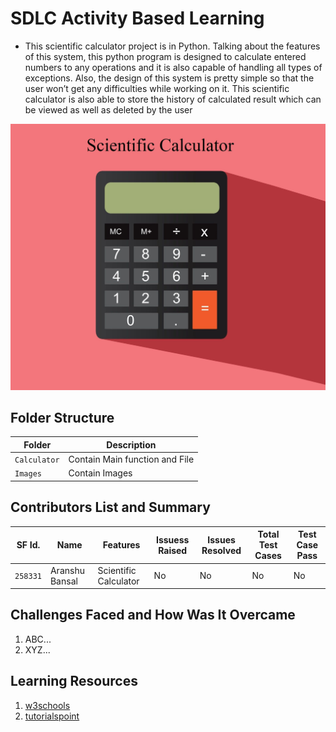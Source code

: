 # SDLC Activity Based Learning
* This scientific calculator project is in Python. Talking about the features of this system, this python program is designed to calculate entered numbers to any operations and it is also capable of handling all types of exceptions. Also, the design of this system is pretty simple so that the user won’t get any difficulties while working on it. This scientific calculator is also able to store the history of calculated result which can be viewed as well as deleted by the user

![Banner](https://github.com/Aranshu/258331_Project/blob/master/Images/Calculator.jpg?raw=true)

## Folder Structure
|Folder               | Description
|---------------------|------------------------------------------
|`Calculator`         | Contain Main function and File
|`Images`             | Contain Images 


## Contributors List and Summary

SF Id. |  Name   |    Features    | Issuess Raised |Issues Resolved|Total Test Cases|Test Case Pass
-------|---------|----------------|----------------|---------------|-------------|--------------
`258331` | Aranshu Bansal  | Scientific Calculator   | No     | No   | No   | No |     
   

## Challenges Faced and How Was It Overcame

1. ABC...
2. XYZ...

## Learning Resources
1. [w3schools](https://www.w3schools.com/python/)
2. [tutorialspoint](https://www.tutorialspoint.com/python/index.htm)
